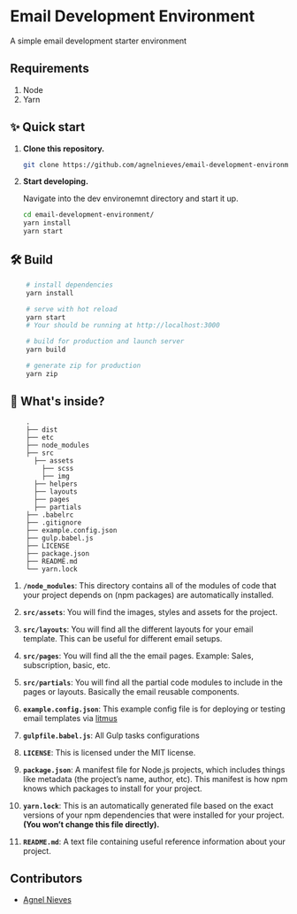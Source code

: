 # Email Development Environment

A simple email development starter environment

## Requirements

1. Node
2. Yarn

## ✨ Quick start

1.  **Clone this repository.**

    ```bash
    git clone https://github.com/agnelnieves/email-development-environment.git
    ```

2.  **Start developing.**

    Navigate into the dev environemnt directory and start it up.

    ```sh
    cd email-development-environment/
    yarn install
    yarn start
    ```

## 🛠 Build

```sh
    # install dependencies
    yarn install

    # serve with hot reload
    yarn start
    # Your should be running at http://localhost:3000

    # build for production and launch server
    yarn build

    # generate zip for production
    yarn zip
```

## 🧐 What's inside?

```
    .
    ├── dist
    ├── etc
    ├── node_modules
    ├── src
      ├── assets
        ├── scss
        ├── img
      ├── helpers
      ├── layouts
      ├── pages
      ├── partials
    ├── .babelrc
    ├── .gitignore
    ├── example.config.json
    ├── gulp.babel.js
    ├── LICENSE
    ├── package.json
    ├── README.md
    └── yarn.lock
```

1.  **`/node_modules`**: This directory contains all of the modules of code that your project depends on (npm packages) are automatically installed.

2.  **`src/assets`**: You will find the images, styles and assets for the project.

3.  **`src/layouts`**: You will find all the different layouts for your email template. This can be useful for different email setups.

4.  **`src/pages`**: You will find all the the email pages. Example: Sales, subscription, basic, etc.

5.  **`src/partials`**: You will find all the partial code modules to include in the pages or layouts. Basically the email reusable components.

6. **`example.config.json`**: This example config file is for deploying or testing email templates via [litmus](https://litmus.com/)

7. **`gulpfile.babel.js`**: All Gulp tasks configurations

8. **`LICENSE`**: This is licensed under the MIT license.

9. **`package.json`**: A manifest file for Node.js projects, which includes things like metadata (the project’s name, author, etc). This manifest is how npm knows which packages to install for your project.

10. **`yarn.lock`**: This is an automatically generated file based on the exact versions of your npm dependencies that were installed for your project. **(You won’t change this file directly).**

11. **`README.md`**: A text file containing useful reference information about your project.

## Contributors

+ [Agnel Nieves](https://github.com/agnelnieves)